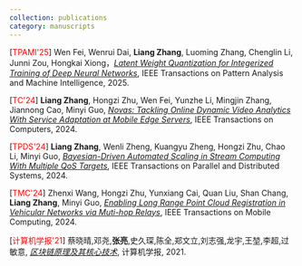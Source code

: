 ```yaml
---
collection: publications
category: manuscripts
---
```


[<span style="color:#FF0000">TPAMI'25</span>] Wen Fei, Wenrui Dai, **Liang Zhang**, Luoming Zhang, Chenglin Li, Junni Zou, Hongkai Xiong，[*<u>Latent Weight Quantization for Integerized Training of Deep Neural Networks</u>*](https://ieeexplore.ieee.org/abstract/document/10834560), IEEE Transactions on Pattern Analysis and Machine Intelligence, 2025. 

[<span style="color:#FF0000">TC'24</span>] **Liang Zhang**, Hongzi Zhu, Wen Fei, Yunzhe Li, Mingjin Zhang, Jiannong Cao, Minyi Guo, [*<u>Novas: Tackling Online Dynamic Video Analytics With Service Adaptation at Mobile Edge Servers</u>*](https://ieeexplore.ieee.org/abstract/document/10565291/), IEEE Transactions on Computers, 2024.

[<span style="color:#FF0000">TPDS'24</span>] **Liang Zhang**, Wenli Zheng, Kuangyu Zheng, Hongzi Zhu, Chao Li, Minyi Guo, [*<u>Bayesian-Driven Automated Scaling in Stream Computing With Multiple QoS Targets</u>*](https://ieeexplore.ieee.org/abstract/document/10529587), IEEE Transactions on Parallel and Distributed Systems, 2024.

[<span style="color:#FF0000">TMC'24</span>] Zhenxi Wang, Hongzi Zhu, Yunxiang Cai, Quan Liu, Shan Chang, **Liang Zhang**, Minyi Guo, [*<u>Enabling Long Range Point Cloud Registration in Vehicular Networks via Muti-hop Relays</u>*](https://ieeexplore.ieee.org/abstract/document/10643366), IEEE Transactions on Mobile Computing, 2024.

[<span style="color:#FF0000">计算机学报'21</span>] 蔡晓晴,邓尧,**张亮**,史久琛,陈全,郑文立,刘志强,龙宇,王堃,李超,过敏意, [*<u>区块链原理及其核心技术</u>*](), 计算机学报, 2021. 


